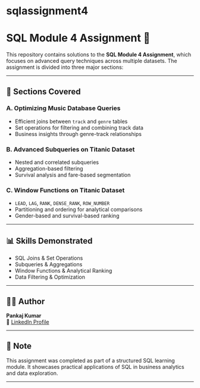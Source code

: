 # sqlassignment4

# SQL Module 4 Assignment 🚀

This repository contains solutions to the **SQL Module 4 Assignment**, which focuses on advanced query techniques across multiple datasets. The assignment is divided into three major sections:

---

## 📁 Sections Covered

### A. Optimizing Music Database Queries
- Efficient joins between `track` and `genre` tables
- Set operations for filtering and combining track data
- Business insights through genre-track relationships

### B. Advanced Subqueries on Titanic Dataset
- Nested and correlated subqueries
- Aggregation-based filtering
- Survival analysis and fare-based segmentation

### C. Window Functions on Titanic Dataset
- `LEAD`, `LAG`, `RANK`, `DENSE_RANK`, `ROW_NUMBER`
- Partitioning and ordering for analytical comparisons
- Gender-based and survival-based ranking

---

## 📊 Skills Demonstrated
- SQL Joins & Set Operations  
- Subqueries & Aggregations  
- Window Functions & Analytical Ranking  
- Data Filtering & Optimization  

---

## 👨‍💻 Author

**Pankaj Kumar**  
📎 [LinkedIn Profile](www.linkedin.com/in/pankaj-kumar-yadav-)

---

## 📌 Note

This assignment was completed as part of a structured SQL learning module. It showcases practical applications of SQL in business analytics and data exploration.

---

